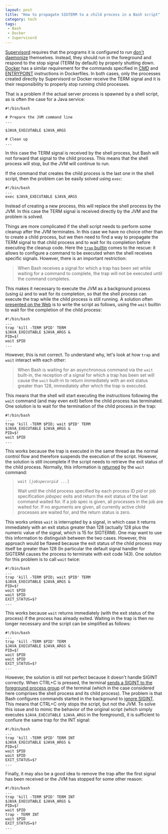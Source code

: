 ```yaml
---
layout: post
title: "How to propagate SIGTERM to a child process in a Bash script"
category: tech
tags:
 - Bash
 - Docker
 - Supervisord
---
```


[Supervisord](http://supervisord.org/) requires that the programs it is configured to run
[don't daemonize](http://supervisord.org/subprocess.html) themselves. Instead, they should run in the
foreground and respond to the stop signal (TERM by default) by properly shutting down.
[Docker](https://www.docker.com/) has a similar requirement for the commands specified in
[CMD](http://docs.docker.com/reference/builder/#cmd) and [ENTRYPOINT](http://docs.docker.com/reference/builder/#entrypoint)
instructions in Dockerfiles. In both cases, only the processes created directly by Supervisord or
Docker receive the TERM signal and it is their responsibility to properly stop running child processes.

That is a problem if the actual server process is spawned by a shell script, as is often the case for a Java service:

    #!/bin/bash
    
    # Prepare the JVM command line
    ...
    
    $JAVA_EXECUTABLE $JAVA_ARGS
    
    # Clean up
    ...

In this case the TERM signal is received by the shell process, but Bash will not forward that
signal to the child process. This means that the shell process will stop, but the JVM will
continue to run.

If the command that creates the child process is the last one in the shell script, then the problem
can be easily solved using `exec`:

    #!/bin/bash
    ...
    exec $JAVA_EXECUTABLE $JAVA_ARGS

Instead of creating a new process, this will replace the shell process by the JVM. In this case the
TERM signal is received directly by the JVM and the problem is solved.

Things are more complicated if the shell script needs to perform some cleanup after the JVM
terminates. In this case we have no choice other than to create a child process, but we then need
to find a way to propagate the TERM signal to that child process and to wait for its completion
before executing the cleanup code. Here the [`trap` builtin](http://www.tldp.org/LDP/Bash-Beginners-Guide/html/sect_12_02.html)
comes to the rescue: it allows to configure a command to be executed when the shell receives
specific signals. However, there is an important restriction:

> When Bash receives a signal for which a trap has been set while waiting for a command to complete,
the trap will not be executed until the command completes.

This makes it necessary to execute the JVM as a background process (using `&`) and to wait for its
completion, so that the shell process can execute the trap while the child process is still running.
A solution often [presented on the Web][3] is to write the script as follows, using the `wait`
builtin to wait for the completion of the child process:

    #!/bin/bash
    ...
    trap 'kill -TERM $PID' TERM
    $JAVA_EXECUTABLE $JAVA_ARGS &
    PID=$!
    wait $PID
    ...

However, this is not correct. To understand why, let's look at how `trap` and `wait` interact with
each other:

> When Bash is waiting for an asynchronous command via the `wait` built-in, the reception of a
signal for which a trap has been set will cause the `wait` built-in to return immediately with an
exit status greater than 128, immediately after which the trap is executed.

This means that the shell will start executing the instructions following the `wait` command
(and may even exit) before the child process has terminated. One solution is to wait for the
termination of the child process in the trap:

    #!/bin/bash
    ...
    trap 'kill -TERM $PID; wait $PID' TERM
    $JAVA_EXECUTABLE $JAVA_ARGS &
    PID=$!
    wait $PID
    ...

This works because the trap is executed in the same thread as the normal control flow and therefore
suspends the execution of the script. However, the solution is still incomplete if the script needs
to retrieve the exit status of the child process. Normally, this information is
[returned](http://www.gnu.org/software/bash/manual/html_node/Job-Control-Builtins.html) by the
`wait` command:

> `wait [`*`jobspec`*` or `*`pid`*` ...]`
>
> Wait until the child process specified by each process ID *pid* or job specification *jobspec*
exits and return the exit status of the last command waited for. If a job spec is given, all
processes in the job are waited for. If no arguments are given, all currently active child
processes are waited for, and the return status is zero.

This works unless `wait` is interrupted by a signal, in which case it returns immediately with an
exit status greater than 128 (actually 128 plus the numeric value of the signal, which is 15 for SIGTERM).
One may want to use this information to distinguish between the two cases. However, this approach would be flawed
because the exit status of the child process may itself be greater than 128 (In particular the default signal
handler for SIGTERM causes the process to terminate with exit code 143).
One solution for this problem is to call `wait` twice:

    #!/bin/bash
    ...
    trap 'kill -TERM $PID; wait $PID' TERM
    $JAVA_EXECUTABLE $JAVA_ARGS &
    PID=$!
    wait $PID
    wait $PID
    EXIT_STATUS=$?
    ...

This works because `wait` returns immediately (with the exit status of the process) if the process
has already exited. Waiting in the trap is then no longer necessary and the script can be simplified
as follows:

    #!/bin/bash
    ...
    trap 'kill -TERM $PID' TERM
    $JAVA_EXECUTABLE $JAVA_ARGS &
    PID=$!
    wait $PID
    wait $PID
    EXIT_STATUS=$?
    ...

However, the solution is still not perfect because it doesn't handle SIGINT correctly. 
When CTRL+C is pressed, the terminal [sends a SIGINT to the foreground process group][1] of the
terminal (which in the case considered here comprises the shell process and its child process).
The problem is that Bash configures commands started in the background to [ignore SIGINT][2].
This means that CTRL+C only stops the script, but not the JVM.
To solve this issue and to mimic the behavior of the original script (which simply
executes `$JAVA_EXECUTABLE $JAVA_ARGS` in the foreground), it is sufficient to confiure the
same trap for the INT signal:

    #!/bin/bash
    ...
    trap 'kill -TERM $PID' TERM INT
    $JAVA_EXECUTABLE $JAVA_ARGS &
    PID=$!
    wait $PID
    wait $PID
    EXIT_STATUS=$?
    ...

Finally, it may also be a good idea to remove the trap after the first signal has been received
or the JVM has stopped for some other reason:

    #!/bin/bash
    ...
    trap 'kill -TERM $PID' TERM INT
    $JAVA_EXECUTABLE $JAVA_ARGS &
    PID=$!
    wait $PID
    trap - TERM INT
    wait $PID
    EXIT_STATUS=$?
    ...

[1]: http://unix.stackexchange.com/questions/149741/why-is-sigint-not-propagated-to-childs-process-when-sent-to-its-parent-process#149756
[2]: http://unix.stackexchange.com/questions/55558/how-can-i-kill-and-wait-for-background-processes-to-finish-in-a-shell-script-whe#55591
[3]: http://unix.stackexchange.com/questions/146756/forward-sigterm-to-child-in-bash#146770